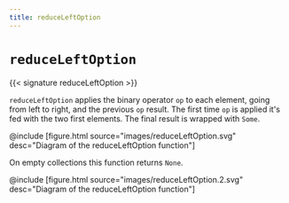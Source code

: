 ```yaml
---
title: reduceLeftOption
---
```


# `reduceLeftOption`

{{< signature reduceLeftOption >}}

`reduceLeftOption` applies the binary operator `op` to each element, going from left to right, and the previous `op` result.
The first time `op` is applied it's fed with the two first elements.
The final result is wrapped with `Some`.

@include [figure.html source="images/reduceLeftOption.svg" desc="Diagram of the reduceLeftOption function"]

On empty collections this function returns `None`.

@include [figure.html source="images/reduceLeftOption.2.svg" desc="Diagram of the reduceLeftOption function"]
